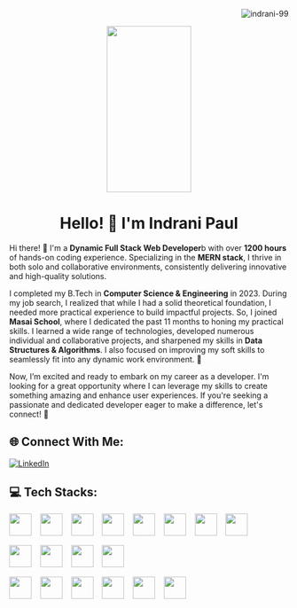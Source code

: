 <p padding= 100 align="right"> <img src="https://komarev.com/ghpvc/?username=indrani-99&label=Profile%20views&color=0e75b6&style=flat" alt="indrani-99" margin-left=550/> </p>

<p align="center">
  <img alt="" src="https://miro.medium.com/v2/resize:fit:1024/1*DpimwjeWqoAHbBLjuwKsHA.png" width="55%" height="300">
</p>
<h1 align="center">Hello! 👋 I'm Indrani Paul</h1>

<p>
  Hi there! 👋 I'm a <b>Dynamic Full Stack Web Developer</b>b with over <b>1200 hours</b> of hands-on coding experience. Specializing in the <b>MERN stack</b>, I thrive in both solo and collaborative environments, consistently delivering innovative and high-quality solutions.
</p>
<p>
  I completed my B.Tech in <b>Computer Science & Engineering</b> in 2023. During my job search, I realized that while I had a solid theoretical foundation, I needed more practical experience to build impactful projects. So, I joined <b>Masai School</b>, where I dedicated the past 11 months to honing my practical skills. I learned a wide range of technologies, developed numerous individual and collaborative projects, and sharpened my skills in <b>Data Structures & Algorithms</b>. I also focused on improving my soft skills to seamlessly fit into any dynamic work environment. 💪
</p>
<p>
  Now, I’m excited and ready to embark on my career as a developer. I'm looking for a great opportunity where I can leverage my skills to create something amazing and enhance user experiences. If you're seeking a passionate and dedicated developer eager to make a difference, let's connect! 🚀
</p>


## 🌐 Connect With Me:

[![LinkedIn](https://img.shields.io/badge/LinkedIn-%230077B5.svg?logo=linkedin&logoColor=white)](https://linkedin.com/in/ip99) 

## 💻 Tech Stacks:

<p>
  <img src="https://cdn.jsdelivr.net/gh/devicons/devicon@latest/icons/html5/html5-original.svg" height="40" width="40" />&nbsp;&nbsp;&nbsp;
  <img src="https://cdn.jsdelivr.net/gh/devicons/devicon@latest/icons/css3/css3-original.svg" height="40" width="40"/>&nbsp;&nbsp;&nbsp;
  <img src="https://cdn.jsdelivr.net/gh/devicons/devicon@latest/icons/javascript/javascript-original.svg" height="40" width="40"/>&nbsp;&nbsp;&nbsp;
  <img src="https://cdn.jsdelivr.net/gh/devicons/devicon@latest/icons/typescript/typescript-original.svg" height="40" width="40" />&nbsp;&nbsp;&nbsp;
  <img src="https://cdn.jsdelivr.net/gh/devicons/devicon@latest/icons/react/react-original.svg" height="40" width="40"/>&nbsp;&nbsp;&nbsp;
  <img src="https://cdn.jsdelivr.net/gh/devicons/devicon@latest/icons/sass/sass-original.svg" height="40" width="40"/>&nbsp;&nbsp;&nbsp;
  <img src="https://cdn.jsdelivr.net/gh/devicons/devicon@latest/icons/bootstrap/bootstrap-original.svg" height="40" width="40"/>&nbsp;&nbsp;&nbsp;
  <img src="https://cdn.jsdelivr.net/gh/devicons/devicon@latest/icons/tailwindcss/tailwindcss-original.svg" height="40" width="40"/>&nbsp;&nbsp;&nbsp;
</p>

<p>
  <img src="https://cdn.jsdelivr.net/gh/devicons/devicon@latest/icons/java/java-original.svg" height="40" width="40"/>&nbsp;&nbsp;&nbsp;
  <img src="https://cdn.jsdelivr.net/gh/devicons/devicon@latest/icons/nodejs/nodejs-original.svg" height="40" width="40"/>&nbsp;&nbsp;&nbsp;
  <img src="https://cdn.jsdelivr.net/gh/devicons/devicon@latest/icons/mongodb/mongodb-original.svg" height="40" width="40"/>&nbsp;&nbsp;&nbsp;
  <img src="https://cdn.jsdelivr.net/gh/devicons/devicon@latest/icons/mysql/mysql-original.svg" height="40" width="40"/>&nbsp;&nbsp;&nbsp;
</p>

<p>
  <img src="https://github.githubassets.com/assets/GitHub-Mark-ea2971cee799.png" height="40" width="40"/>&nbsp;&nbsp;&nbsp;
  <img src="https://cdn.jsdelivr.net/gh/devicons/devicon@latest/icons/vscode/vscode-original.svg" height="40" width="40"/>&nbsp;&nbsp;&nbsp;
  <img src="https://cdn.jsdelivr.net/gh/devicons/devicon@latest/icons/intellij/intellij-original.svg" height="40" width="40"/>&nbsp;&nbsp;&nbsp;
  <img src="https://cdn.jsdelivr.net/gh/devicons/devicon@latest/icons/netlify/netlify-original.svg" height="40" width="40"/>&nbsp;&nbsp;&nbsp;
  <img src="https://cdn.jsdelivr.net/gh/devicons/devicon@latest/icons/replit/replit-original.svg" height="40" width="40"/>&nbsp;&nbsp;&nbsp;
  <img src="https://media.licdn.com/dms/image/D4E0BAQGGDoFoqHtOvA/company-logo_200_200/0/1702595267620/renderco_logo?e=2147483647&v=beta&t=Ywm0UZpTXbiXPopyfCDty8QXSEVz88QWWCwy28qLUyE" height="40" width="40"/>&nbsp;&nbsp;&nbsp;
</p>



          
